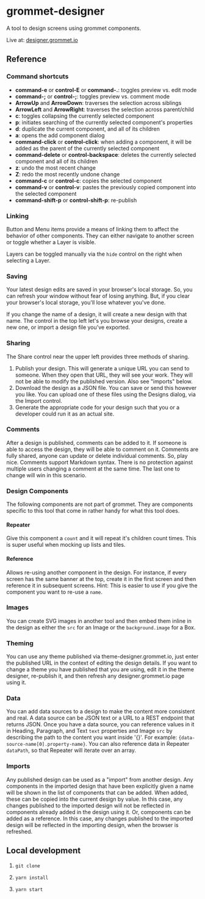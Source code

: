 # grommet-designer

A tool to design screens using grommet components.

Live at: [designer.grommet.io](https://designer.grommet.io)

## Reference

### Command shortcuts

- **command-e** or **control-E** or **command-.**: toggles preview vs. edit mode
- **command-;** or **control-;**: toggles preview vs. comment mode
- **ArrowUp** and **ArrowDown**: traverses the selection across siblings
- **ArrowLeft** and **ArrowRight**: traverses the selection across parent/child
- **c**: toggles collapsing the currently selected component
- **p**: initiates searching of the currently selected component's properties
- **d**: duplicate the current component, and all of its children
- **a**: opens the add component dialog
- **command-click** or **control-click**: when adding a component, it
  will be added as the parent of the currently selected component
- **command-delete** or **control-backspace**: deletes the currently
  selected component and all of its children
- **z**: undo the most recent change
- **Z**: redo the most recently undone change
- **command-c** or **control-c**: copies the selected component
- **command-v** or **control-v**: pastes the previously copied component
  into the selected component
- **command-shift-p** or **control-shift-p**: re-publish

### Linking

Button and Menu items provide a means of linking them to affect the behavior
of other components. They can either navigate to another screen or toggle
whether a Layer is visible.

Layers can be toggled manually via the `hide` control on the right
when selecting a Layer.

### Saving

Your latest design edits are saved in your browser's local storage. So,
you can refresh your window without fear of losing anything. But, if you
clear your browser's local storage, you'll lose whatever you've done.

If you change the name of a design, it will create a new design with that name.
The control in the top left let's you browse your designs, create a new one,
or import a design file you've exported.

### Sharing

The Share control near the upper left provides three methods of sharing.

1. Publish your design. This will generate a unique URL you can send
   to someone. When they open that URL, they will see your work. They will not be
   able to modify the published version. Also see "imports" below.
1. Download the design as a JSON file. You can save or send this
   however you like. You can upload one of these files using the Designs
   dialog, via the Import control.
1. Generate the appropriate code for your design such that you
   or a developer could run it as an actual site.

### Comments

After a design is published, comments can be added to it. If someone is
able to access the design, they will be able to comment on it. Comments
are fully shared, anyone can update or delete individual comments. So, play
nice. Comments support Markdown syntax. There is no protection against
multiple users changing a comment at the same time. The last one to change
will win in this scenario.

### Design Components

The following components are not part of grommet. They are components
specific to this tool that come in rather handy for what this tool does.

#### Repeater

Give this component a `count` and it will repeat it's children count times.
This is super useful when mocking up lists and tiles.

#### Reference

Allows re-using another component in the design. For instance, if every
screen has the same banner at the top, create it in the first screen and
then reference it in subsequent screens. Hint: This is easier to use if you
give the component you want to re-use a `name`.

### Images

You can create SVG images in another tool and then embed them inline in the
design as either the `src` for an Image or the `background.image` for a Box.

### Theming

You can use any theme published via theme-designer.grommet.io, just enter
the published URL in the context of editing the design details. If you want
to change a theme you have published that you are using, edit it in the
theme designer, re-publish it, and then refresh any designer.grommet.io
page using it.

### Data

You can add data sources to a design to make the content more consistent
and real. A data source can be JSON text or a URL to a REST endpoint that
returns JSON. Once you have a data source, you can reference values in it
in Heading, Paragraph, and Text `text` properties and Image `src`
by describing the path to the content
you want inside '{}'. For example: `{data-source-name[0].property-name}`.
You can also reference data in Repeater `dataPath`, so that Repeater will
iterate over an array.

### Imports

Any published design can be used as a "import" from another design. Any
components in the imported design that have been explicitly given a name will
be shown in the list of components that can be added. When added, these can
be copied into the current design by value. In this case, any changes
published to the imported design will not be reflected in components already
added in the design using it. Or, components can be added as a reference. In
this case, any changes published to the imported design will be reflected
in the importing design, when the browser is refreshed.

## Local development

1. `git clone`

1. `yarn install`

1. `yarn start`
